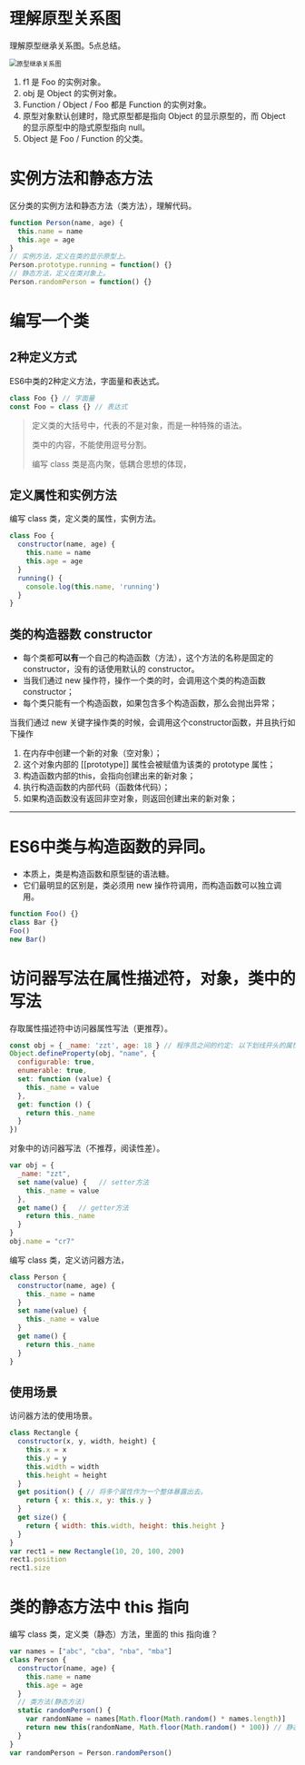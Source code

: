 # 理解原型关系图

理解原型继承关系图。5点总结。

<img src="NodeAssets/原型继承关系图.jpg" alt="原型继承关系图" style="zoom:80%;" />

1. f1 是 Foo 的实例对象。
2. obj 是 Object 的实例对象。
3. Function / Object / Foo 都是 Function 的实例对象。
4. 原型对象默认创建时，隐式原型都是指向 Object 的显示原型的，而 Object 的显示原型中的隐式原型指向 null。
5. Object 是 Foo / Function 的父类。

# 实例方法和静态方法

区分类的实例方法和静态方法（类方法），理解代码。

```javascript
function Person(name, age) {
  this.name = name
  this.age = age
}
// 实例方法，定义在类的显示原型上。
Person.prototype.running = function() {}
// 静态方法，定义在类对象上。
Person.randomPerson = function() {}
```

# 编写一个类

## 2种定义方式

ES6中类的2种定义方法，字面量和表达式。

```javascript
class Foo {} // 字面量
const Foo = class {} // 表达式
```

> 定义类的大括号中，代表的不是对象，而是一种特殊的语法。
>
> 类中的内容，不能使用逗号分割。
>
> 编写 class 类是高内聚，低耦合思想的体现，

## 定义属性和实例方法

编写 class 类，定义类的属性，实例方法。

```javascript
class Foo {
  constructor(name, age) {
    this.name = name
    this.age = age
  }
  running() {
    console.log(this.name, 'running')
  }
}
```

## 类的构造器数 constructor

- 每个类都**可以有**一个自己的构造函数（方法），这个方法的名称是固定的 constructor，没有的话使用默认的 constructor。
- 当我们通过 new 操作符，操作一个类的时，会调用这个类的构造函数 constructor；
- 每个类只能有一个构造函数，如果包含多个构造函数，那么会抛出异常；

当我们通过 new 关键字操作类的时候，会调用这个constructor函数，并且执行如下操作

1. 在内存中创建一个新的对象（空对象）； 
2. 这个对象内部的 [[prototype]] 属性会被赋值为该类的 prototype 属性； 
3. 构造函数内部的this，会指向创建出来的新对象； 
4. 执行构造函数的内部代码（函数体代码）；
5. 如果构造函数没有返回非空对象，则返回创建出来的新对象；

-----

# ES6中类与构造函数的异同。

- 本质上，类是构造函数和原型链的语法糖。
- 它们最明显的区别是，类必须用 new 操作符调用，而构造函数可以独立调用。

```javascript
function Foo() {}
class Bar {}
Foo()
new Bar()
```

# 访问器写法在属性描述符，对象，类中的写法

存取属性描述符中访问器属性写法（更推荐）。

```javascript
const obj = { _name: 'zzt', age: 18 } // 程序员之间的约定: 以下划线开头的属性和方法, 不在外界访问
Object.defineProperty(obj, "name", {
  configurable: true,
  enumerable: true,
  set: function (value) {
    this._name = value
  },
  get: function () {
    return this._name
  }
})
```

对象中的访问器写法（不推荐，阅读性差）。

```javascript
var obj = {
  _name: "zzt",
  set name(value) {   // setter方法
    this._name = value
  },
  get name() {   // getter方法
    return this._name
  }
}
obj.name = "cr7"
```

编写 class 类，定义访问器方法，

```javascript
class Person {
  constructor(name, age) {
    this._name = name
  }
  set name(value) {
    this._name = value
  }
  get name() {
    return this._name
  }
}
```

## 使用场景

访问器方法的使用场景。

```javascript
class Rectangle {
  constructor(x, y, width, height) {
    this.x = x
    this.y = y
    this.width = width
    this.height = height
  }
  get position() { // 将多个属性作为一个整体暴露出去。
    return { x: this.x, y: this.y }
  }
  get size() {
    return { width: this.width, height: this.height }
  }
}
var rect1 = new Rectangle(10, 20, 100, 200)
rect1.position
rect1.size
```

# 类的静态方法中 this 指向

编写 class 类，定义类（静态）方法，里面的 this 指向谁？

```javascript
var names = ["abc", "cba", "nba", "mba"]
class Person {
  constructor(name, age) {
    this.name = name
    this.age = age
  }
  // 类方法(静态方法)
  static randomPerson() {
    var randomName = names[Math.floor(Math.random() * names.length)]
    return new this(randomName, Math.floor(Math.random() * 100)) // 静态方法中 this 代表类，因为静态方法通常被类调用。
  }
}
var randomPerson = Person.randomPerson()
```

